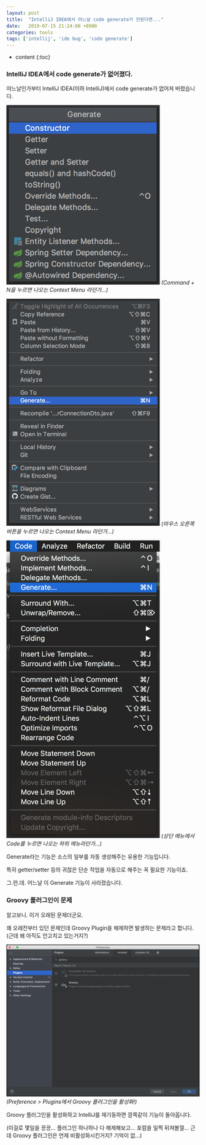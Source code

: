 ```yaml
---
layout: post
title:  "IntelliJ IDEA에서 어느날 code generate가 안된다면..."
date:   2019-07-15 21:24:00 +0900
categories: tools
tags: ['intellij', 'ide bug', 'code generate']
---
```


* content
{:toc}

### IntelliJ IDEA에서 code generate가 없어졌다.

어느날인가부터 IntelliJ IDEA(이하 IntelliJ)에서 code generate가 없어져 버렸습니다.

![Command + N을 누르면 나오는 Context Menu 라던가...](/asserts/2019-07-15-intellij_could_not_enbled_code_generate/0004.jpg)
*(Command + N을 누르면 나오는 Context Menu 라던가...)*

![마우스 오른쪽 버튼을 누르면 나오는 Context Menu 라던가...](/asserts/2019-07-15-intellij_could_not_enbled_code_generate/0002.jpg)
*(마우스 오른쪽 버튼을 누르면 나오는 Context Menu 라던가...)*

![상단 메뉴에서 Code를 누르면 나오는 하위 메뉴라던가...](/asserts/2019-07-15-intellij_could_not_enbled_code_generate/0003.jpg)
*(상단 메뉴에서 Code를 누르면 나오는 하위 메뉴라던가...)*

Generate라는 기능은 소스의 일부를 자동 생성해주는 유용한 기능입니다.

특히 getter/setter 등의 귀찮은 단순 작업을 자동으로 해주는 꼭 필요한 기능이죠.

그.런.데. 어느날 이 Generate 기능이 사라졌습니다.

### Groovy 플러그인이 문제

알고보니. 이거 오래된 문제더군요.

꽤 오래전부터 있던 문제인데 Groovy Plugin을 해제하면 발생하는 문제라고 합니다. (근데 왜 아직도 안고치고 있는거지?)

![Preference > Plugins에서 Groovy 플러그인을 활성화!](/asserts/2019-07-15-intellij_could_not_enbled_code_generate/0001.jpg)
*(Preference > Plugins에서 Groovy 플러그인을 활성화!)*

Groovy 플러그인을 활성화하고 IntelliJ를 재기동하면 깜쪽같이 기능이 돌아옵니다.

(이걸로 몇일을 끙끙... 플러그인 하나하나 다 해제해보고... 포럼을 일찍 뒤져볼껄... 근데 Groovy 플러그인은 언제 비활성화시킨거지? 기억이 없...)